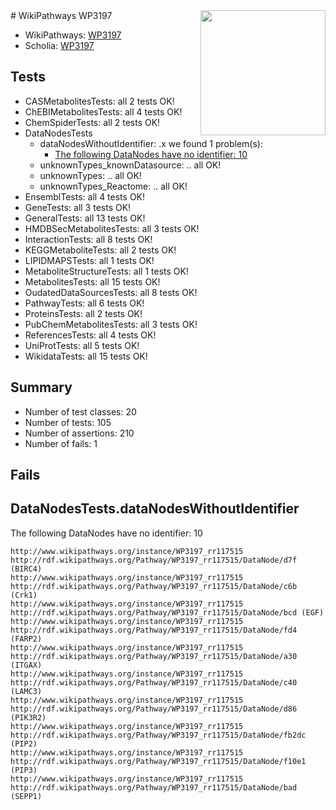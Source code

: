 <img style="float: right; width: 200px" src="https://upload.wikimedia.org/wikipedia/commons/thumb/8/83/Wplogo_with_text_500.png/640px-Wplogo_with_text_500.png" />
# WikiPathways WP3197

* WikiPathways: [WP3197](https://new.wikipathways.org/pathways/WP3197)
* Scholia: [WP3197](https://scholia.toolforge.org/wikipathways/WP3197)
## Tests
* CASMetabolitesTests: all 2 tests OK!
* ChEBIMetabolitesTests: all 4 tests OK!
* ChemSpiderTests: all 2 tests OK!
* DataNodesTests
    * dataNodesWithoutIdentifier: .x we found 1 problem(s):
        * [The following DataNodes have no identifier: 10](#8792c490)
    * unknownTypes_knownDatasource: .. all OK!
    * unknownTypes: .. all OK!
    * unknownTypes_Reactome: .. all OK!
* EnsemblTests: all 4 tests OK!
* GeneTests: all 3 tests OK!
* GeneralTests: all 13 tests OK!
* HMDBSecMetabolitesTests: all 3 tests OK!
* InteractionTests: all 8 tests OK!
* KEGGMetaboliteTests: all 2 tests OK!
* LIPIDMAPSTests: all 1 tests OK!
* MetaboliteStructureTests: all 1 tests OK!
* MetabolitesTests: all 15 tests OK!
* OudatedDataSourcesTests: all 8 tests OK!
* PathwayTests: all 6 tests OK!
* ProteinsTests: all 2 tests OK!
* PubChemMetabolitesTests: all 3 tests OK!
* ReferencesTests: all 4 tests OK!
* UniProtTests: all 5 tests OK!
* WikidataTests: all 15 tests OK!


## Summary

* Number of test classes: 20
* Number of tests: 105
* Number of assertions: 210
* Number of fails: 1

## Fails

<a name="8792c490" />

## DataNodesTests.dataNodesWithoutIdentifier

The following DataNodes have no identifier: 10
```
http://www.wikipathways.org/instance/WP3197_rr117515 http://rdf.wikipathways.org/Pathway/WP3197_rr117515/DataNode/d7f (BIRC4)
http://www.wikipathways.org/instance/WP3197_rr117515 http://rdf.wikipathways.org/Pathway/WP3197_rr117515/DataNode/c6b (Crk1)
http://www.wikipathways.org/instance/WP3197_rr117515 http://rdf.wikipathways.org/Pathway/WP3197_rr117515/DataNode/bcd (EGF)
http://www.wikipathways.org/instance/WP3197_rr117515 http://rdf.wikipathways.org/Pathway/WP3197_rr117515/DataNode/fd4 (FARP2)
http://www.wikipathways.org/instance/WP3197_rr117515 http://rdf.wikipathways.org/Pathway/WP3197_rr117515/DataNode/a30 (ITGAX)
http://www.wikipathways.org/instance/WP3197_rr117515 http://rdf.wikipathways.org/Pathway/WP3197_rr117515/DataNode/c40 (LAMC3)
http://www.wikipathways.org/instance/WP3197_rr117515 http://rdf.wikipathways.org/Pathway/WP3197_rr117515/DataNode/d86 (PIK3R2)
http://www.wikipathways.org/instance/WP3197_rr117515 http://rdf.wikipathways.org/Pathway/WP3197_rr117515/DataNode/fb2dc (PIP2)
http://www.wikipathways.org/instance/WP3197_rr117515 http://rdf.wikipathways.org/Pathway/WP3197_rr117515/DataNode/f10e1 (PIP3)
http://www.wikipathways.org/instance/WP3197_rr117515 http://rdf.wikipathways.org/Pathway/WP3197_rr117515/DataNode/bad (SEPP1)
```


